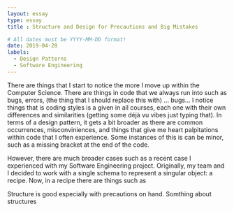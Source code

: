 ```yaml
---
layout: essay
type: essay
title : Structure and Design for Precautions and Big Mistakes

# All dates must be YYYY-MM-DD format!
date: 2019-04-28
labels:
  - Design Patterns
  - Software Engineering
---
```

	
There are things that I start to notice the more I move up within the Computer Science. There are things in code that we always run into such as bugs, errors, (the thing that I should replace this with) … bugs... I notice things that is coding styles is a given in all courses, each one with their own differences and similarities (getting some déjà vu vibes just typing that). In terms of a design pattern, it gets a bit broader as there are common occurrences, misconviniences, and things that give me heart palpitations within code that I often experience. Some instances of this is can be minor, such as a missing bracket at the end of the code. 

However, there are much broader cases such as a recent case I experienced with my Software Engineering project. Originally, my team and I decided to work with a single schema to represent a singular object: a recipe. Now, in a recipe there are things such as

Structure is good especially with precautions on hand. Somthing about structures

